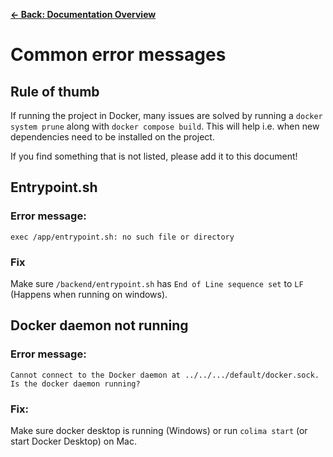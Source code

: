 [**&larr; Back: Documentation Overview**](../README.md#documentation-overview)

# Common error messages

## Rule of thumb

If running the project in Docker, many issues are solved by running a `docker system prune` along with `docker compose build`. This will help i.e. when new dependencies need to be installed on the project.

If you find something that is not listed, please add it to this document!

## Entrypoint.sh
### Error message:
```
exec /app/entrypoint.sh: no such file or directory
```
### Fix
 Make sure `/backend/entrypoint.sh` has `End of Line sequence set` to `LF` (Happens when running on windows).

## Docker daemon not running
### Error message:
```
Cannot connect to the Docker daemon at ../../.../default/docker.sock. Is the docker daemon running?
```
### Fix:
Make sure docker desktop is running (Windows) or run `colima start` (or start Docker Desktop) on Mac.
